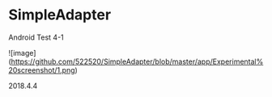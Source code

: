 # SimpleAdapter
Android Test 4-1

![image]
(https://github.com/522520/SimpleAdapter/blob/master/app/Experimental%20screenshot/1.png)

2018.4.4
